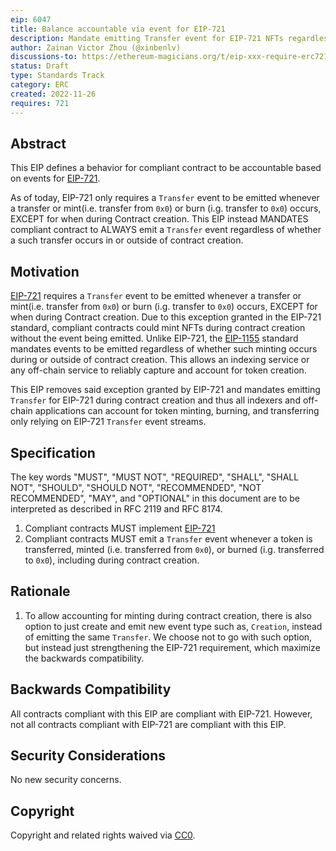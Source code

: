 ```yaml
---
eip: 6047
title: Balance accountable via event for EIP-721
description: Mandate emitting Transfer event for EIP-721 NFTs regardless whether minting / transferring occurs during or outside of contract creation.
author: Zainan Victor Zhou (@xinbenlv)
discussions-to: https://ethereum-magicians.org/t/eip-xxx-require-erc721-to-always-emit-transfer/11894
status: Draft
type: Standards Track
category: ERC
created: 2022-11-26
requires: 721
---
```


## Abstract

This EIP defines a behavior for compliant contract to be accountable based on events for
[EIP-721](./eip-721.md).

As of today, EIP-721 only requires a `Transfer` event to be emitted whenever a transfer or mint(i.e. transfer from `0x0`) or burn (i.g. transfer to `0x0`) occurs, EXCEPT for when during Contract creation. This EIP instead MANDATES compliant contract to ALWAYS emit a `Transfer` event regardless of whether a such transfer occurs in or outside of contract creation.

## Motivation

[EIP-721](./eip-721.md) requires a `Transfer` event to be emitted whenever a transfer or mint(i.e. transfer from `0x0`) or burn (i.g. transfer to `0x0`) occurs, EXCEPT for when during Contract creation. Due to this exception granted in the EIP-721 standard, compliant contracts could mint NFTs during contract creation without the event being emitted. Unlike EIP-721, the [EIP-1155](./eip-1155.md) standard mandates events to be emitted regardless of whether such minting occurs during or outside of contract creation. This allows an indexing service or any off-chain service to reliably capture and account for token creation.

This EIP removes said exception granted by EIP-721 and mandates emitting `Transfer` for EIP-721 during contract creation and thus all indexers and off-chain applications can account for token minting, burning, and transferring only relying on EIP-721 `Transfer` event streams.

## Specification

The key words "MUST", "MUST NOT", "REQUIRED", "SHALL", "SHALL NOT", "SHOULD", "SHOULD NOT", "RECOMMENDED", "NOT RECOMMENDED", "MAY", and "OPTIONAL" in this document are to be interpreted as described in RFC 2119 and RFC 8174.

1. Compliant contracts MUST implement [EIP-721](./eip-721.md)
2. Compliant contracts MUST emit a `Transfer` event whenever a token is transferred, minted (i.e. transferred from `0x0`), or burned (i.g. transferred to `0x0`), including during contract creation.

## Rationale

1. To allow accounting for minting during contract creation, there is also option to just create and emit new event type such as, `Creation`, instead of emitting the same `Transfer`. We choose not to go with such option, but instead just strengthening the EIP-721 requirement, which maximize the backwards compatibility.

## Backwards Compatibility

All contracts compliant with this EIP are compliant with EIP-721. However, not all contracts compliant with EIP-721 are compliant with this EIP.

## Security Considerations

No new security concerns.

## Copyright

Copyright and related rights waived via [CC0](../LICENSE.md).
